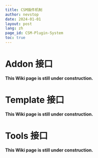 ```yaml
---
title: CSM插件机制
author: nevstop
date: 2024-01-01
layout: post
lang: zh
page_id: CSM-Plugin-System
toc: true
---
```


# Addon 接口

**This Wiki page is still under construction.**

# Template 接口

**This Wiki page is still under construction.**

# Tools 接口

**This Wiki page is still under construction.**
